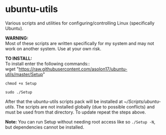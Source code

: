 # ubuntu-utils
Various scripts and utilities for configuring/controlling Linux (specifically Ubuntu).

<b>WARNING:</b><br>
Most of these scripts are written specifically for my system and may not work
on another system. Use at your own risk.

<b>TO INSTALL:<br></b>
To install enter the following commands::<br>
    wget "https://raw.githubusercontent.com/asolon17/ubuntu-utils/master/Setup"
    
    chmod +x Setup
    
    sudo ./Setup
  
  After that the ubuntu-utils scripts pack will be installed at <i>~/Scripts/ubuntu-utils</i>. The scripts are not installed globally (due to possible conflicts) and must be used from that directory. To update repeat the steps above.
  
<b>Note:</b> You can run Setup without needing root access like so <code>./Setup -N</code>, but dependencies cannot be installed.
